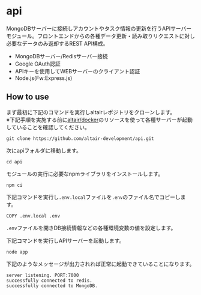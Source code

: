 # api
MongoDBサーバーに接続しアカウントやタスク情報の更新を行うAPIサーバーモジュール。フロントエンドからの各種データ更新・読み取りリクエストに対し必要なデータのみ返却するREST API構成。

- MongoDBサーバー/Redisサーバー接続
- Google OAuth認証
- APIキーを使用してWEBサーバーのクライアント認証
- Node.js(Fw:Express.js)

## How to use
まず最初に下記のコマンドを実行しaltairレポジトリをクローンします。  
※下記手順を実施する前に[altair/docker](https://github.com/altair-development/docker)のリソースを使って各種サーバーが起動していることを確認してください。
```
git clone https://github.com/altair-development/api.git
```
次にapiフォルダに移動します。
```
cd api
```
モジュールの実行に必要なnpmライブラリをインストールします。
```
npm ci
```
下記コマンドを実行し`.env.local`ファイルを`.env`のファイル名でコピーします。
```
COPY .env.local .env
```
`.env`ファイルを開きDB接続情報などの各種環境変数の値を設定します。

下記コマンドを実行しAPIサーバーを起動します。
```
node app
```
下記のようなメッセージが出力されれば正常に起動できていることになります。
```
server listening. PORT:7000
successfully connected to redis.
successfully connected to MongoDB.
```
